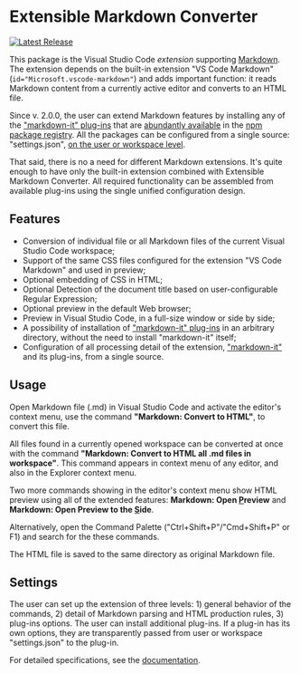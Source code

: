 # Extensible Markdown Converter

[![Latest Release](https://vsmarketplacebadge.apphb.com/version/sakryukov.convert-markdown-to-html.svg)](https://marketplace.visualstudio.com/items?itemName=sakryukov.convert-markdown-to-html)

This package is the Visual Studio Code *extension* supporting [Markdown](https://en.wikipedia.org/wiki/Markdown). The extension depends on the built-in extension "VS Code Markdown" (`id="Microsoft.vscode-markdown"`) and adds important function: it reads Markdown content from a currently active editor and converts to an HTML file.

Since v. 2.0.0, the user can extend Markdown features by installing any of the ["markdown-it" plug-ins](https://www.npmjs.com/package/markdown-it) that are [abundantly available](https://www.npmjs.com/browse/keyword/markdown-it-plugin) in the [npm package registry](https://www.npmjs.com). All the packages can be configured from a single source: "settings.json", [on the user or workspace level](https://code.visualstudio.com/docs/getstarted/settings).

That said, there is no a need for different Markdown extensions. It's quite enough to have only the built-in extension combined with Extensible Markdown Converter. All required functionality can be assembled from available plug-ins using the single unified configuration design.   

## Features

- Conversion of individual file or all Markdown files of the current Visual Studio Code workspace;
- Support of the same CSS files configured for the extension "VS Code Markdown" and used in preview;
- Optional embedding of CSS in HTML;
- Optional Detection of the document title based on user-configurable Regular Expression;
- Optional preview in the default Web browser;
- Preview in Visual Studio Code, in a full-size window or side by side;
- A possibility of installation of ["markdown-it" plug-ins](https://www.npmjs.com/package/markdown-it) in an arbitrary directory, without the need to install "markdown-it" itself;
- Configuration of all processing detail of the extension, ["markdown-it"](https://www.npmjs.com/package/markdown-it) and its plug-ins, from a single source.

## Usage

Open Markdown file (.md) in Visual Studio Code and activate the editor's context menu, use the command **"Markdown: Convert to HTML"**, to convert this file.

All files found in a currently opened workspace can be converted at once with the command **"Markdown: Convert to HTML all .md files in workspace"**. This command appears in context menu of any editor, and also in the Explorer context menu.

Two more commands showing in the editor's context menu show HTML preview using all of the extended features: **Markdown: Open <u>P</u>review** and **Markdown: Open Preview to the <u>S</u>ide**.

Alternatively, open the Command Palette ("Ctrl+Shift+P"/"Cmd+Shift+P" or F1) and search for the these commands.

The HTML file is saved to the same directory as original Markdown file.

## Settings

The user can set up the extension of three levels: 1) general behavior of the commands, 2) detail of Markdown parsing and HTML production rules, 3) plug-ins options. The user can install additional plug-ins. If a plug-in has its own options, they are transparently passed from user or workspace "settings.json" to the plug-in.

For detailed specifications, see the [documentation](https://sakryukov.github.io/vscode-markdown-to-html).
